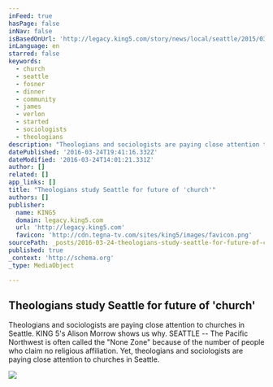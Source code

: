 ```yaml
---
inFeed: true
hasPage: false
inNav: false
isBasedOnUrl: 'http://legacy.king5.com/story/news/local/seattle/2015/03/30/seattle-religious-affiliation-future-of-church/70687648/'
inLanguage: en
starred: false
keywords:
  - church
  - seattle
  - fosner
  - dinner
  - community
  - james
  - verlon
  - started
  - sociologists
  - theologians
description: "Theologians and sociologists are paying close attention to churches in Seattle. KING 5's Alison Morrow shows us why. SEATTLE -- The Pacific Northwest is often called the \"None Zone\" because of the number of people who claim no religious affiliation. Yet, theologians and sociologists are paying close attention to churches in Seattle."
datePublished: '2016-03-24T19:41:16.332Z'
dateModified: '2016-03-24T14:01:21.331Z'
author: []
related: []
app_links: []
title: "Theologians study Seattle for future of 'church'"
authors: []
publisher:
  name: KING5
  domain: legacy.king5.com
  url: 'http://legacy.king5.com'
  favicon: 'http://cdn.tegna-tv.com/sites/king5/images/favicon.png'
sourcePath: _posts/2016-03-24-theologians-study-seattle-for-future-of-church.md
published: true
_context: 'http://schema.org'
_type: MediaObject

---
```

<article style=""><h1>Theologians study Seattle for future of 'church'</h1><p>Theologians and sociologists are paying close attention to churches in Seattle. KING 5's Alison Morrow shows us why. SEATTLE -- The Pacific Northwest is often called the "None Zone" because of the number of people who claim no religious affiliation. Yet, theologians and sociologists are paying close attention to churches in Seattle.</p><img src="http://cdn.tegna-tv.com/-mm-/9177043cd029836e1dad2b74552c6484bcfcdae0/r=x633&amp;c=1200x630/http/www.gannett-cdn.com/-mm-/d94f7bd9f3e18fd8cb13eb53a50e9a8ba8bd9823/c=14-0-1920-1077/local/-/media/2015/03/30/NWGroup/KING/635633336359919449-CommunityDinners3.JPG" /></article>